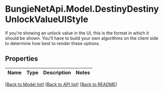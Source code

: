 # BungieNetApi.Model.DestinyDestinyUnlockValueUIStyle
If you're showing an unlock value in the UI, this is the format in which it should be shown. You'll have to build your own algorithms on the client side to determine how best to render these options.
## Properties

Name | Type | Description | Notes
------------ | ------------- | ------------- | -------------

[[Back to Model list]](../README.md#documentation-for-models) [[Back to API list]](../README.md#documentation-for-api-endpoints) [[Back to README]](../README.md)

